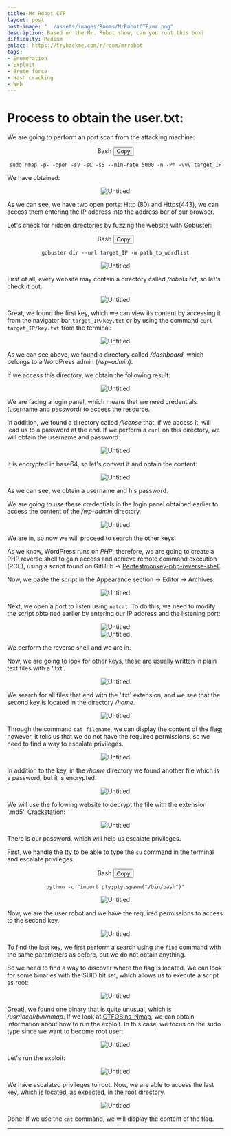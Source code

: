```yaml
---
title: Mr Robot CTF
layout: post
post-image: "../assets/images/Rooms/MrRobotCTF/mr.png"
description: Based on the Mr. Robot show, can you root this box?
difficulty: Medium
enlace: https://tryhackme.com/r/room/mrrobot
tags:
- Enumeration
- Exploit
- Brute force
- Hash cracking
- Web
---
```


# Process to obtain the user.txt:

We are going to perform an port scan from the attacking machine:
 
<div style="text-align:center;">
 <div class="code-container">
    <div class="code-header">
      Bash
      <button class="copy-button" data-code="bash">Copy
      </button>
    </div>
    <pre><code class="language-bash" >sudo nmap -p- -open -sV -sC -sS --min-rate 5000 -n -Pn -vvv target_IP</code></pre>
  </div>
</div>

We have obtained:
<div style="text-align: center; ">
    <img src="../assets/images/Rooms/MrRobotCTF/Untitled1.png" alt="Untitled" onclick="openModal(this.src)"/>
  </div>

As we can see, we have two open ports: Http (80) and Https(443), we can access them entering the IP address into the address bar of our browser.

Let's check for hidden directories by fuzzing the website with Gobuster:

<div style="text-align:center;">
 <div class="code-container">
    <div class="code-header">
      Bash
      <button class="copy-button" data-code="bash">Copy</button>
    </div>
    <pre><code class="language-bash" >gobuster dir --url target_IP -w path_to_wordlist</code></pre>
  </div>
</div>

<div style="text-align: center; ">
    <img src="../assets/images/Rooms/MrRobotCTF/Untitled3.png" alt="Untitled" onclick="openModal(this.src)"/>
  </div>

First of all, every website may contain a directory called */robots.txt*, so let's check it out:

<div style="text-align: center; ">
    <img src="../assets/images/Rooms/MrRobotCTF/Untitled 4.png" alt="Untitled" onclick="openModal(this.src)"/>
</div>  

Great, we found the first key, which we can view its content by accessing it from the navigator bar `target_IP/key.txt` or by using the command `curl target_IP/key.txt` from the terminal:

<div style="text-align: center; ">
    <img src="../assets/images/Rooms/MrRobotCTF/Untitled 5.png" alt="Untitled" onclick="openModal(this.src)"/>
</div>  

As we can see above, we found a directory called */dashboard*, which belongs to a WordPress admin (*/wp-admin*).

If we access this directory, we obtain the following result:

<div style="text-align: center; ">
    <img src="../assets/images/Rooms/MrRobotCTF/Untitled 6.png" alt="Untitled" onclick="openModal(this.src)"/>
</div>  

We are facing a login panel, which means that we need credentials (username and password) to access the resource.

In addition, we found a directory called */license* that, if we access it, will lead us to a password at the end. If we perform a `curl` on this directory, we will obtain the username and password:

<div style="text-align: center; ">
    <img src="../assets/images/Rooms/MrRobotCTF/Untitled 7.png" alt="Untitled" onclick="openModal(this.src)"/>
</div>  

It is encrypted in base64, so let's convert it and obtain the content:

<div style="text-align: center; ">
    <img src="../assets/images/Rooms/MrRobotCTF/Untitled 8.png" alt="Untitled" onclick="openModal(this.src)"/>
</div>  

As we can see, we obtain a username and his password.

We are going to use these credentials in the login panel obtained earlier to access the content of the */wp-admin* directory.

<div style="text-align: center; ">
    <img src="../assets/images/Rooms/MrRobotCTF/Untitled 9.png" alt="Untitled" onclick="openModal(this.src)"/>
</div>  

We are in, so now we will proceed to search the other keys.

As we know, WordPress runs on *PHP*; therefore, we are going to create a PHP reverse shell to gain access and achieve remote command execution (RCE), using a script found on GitHub → [Pentestmonkey-php-reverse-shell](https://github.com/pentestmonkey/php-reverse-shell).


Now, we paste the script in the Appearance section → Editor → Archives:

<div style="text-align: center; ">
    <img src="../assets/images/Rooms/MrRobotCTF/Untitled 10.png" alt="Untitled" onclick="openModal(this.src)"/>
</div>  

Next, we open a port to listen using `netcat`. To do this, we need to modify the script obtained earlier by entering our IP address and the listening port:

<div style="text-align: center; ">
    <img src="../assets/images/Rooms/MrRobotCTF/Untitled 11.png" alt="Untitled" onclick="openModal(this.src)"/>
</div>  


<div style="text-align: center; ">
    <img src="../assets/images/Rooms/MrRobotCTF/Untitled 12.png" alt="Untitled" onclick="openModal(this.src)"/>
</div>  

We perform the reverse shell and we are in.

Now, we are going to look for other keys, these are usually written in plain text files with a '.txt'.

<div style="text-align: center; ">
    <img src="../assets/images/Rooms/MrRobotCTF/Untitled 13.png" alt="Untitled" onclick="openModal(this.src)"/>
</div>  

We search for all files that end with the '.txt' extension, and we see that the second key is located in the directory */home*.

<div style="text-align: center; ">
    <img src="../assets/images/Rooms/MrRobotCTF/Untitled 14.png" alt="Untitled" onclick="openModal(this.src)"/>
</div>  

Through the command `cat filename`, we can display the content of the flag; however, it tells us that we do not have the required permissions, so we need to find a way to escalate privileges.

<div style="text-align: center; ">
    <img src="../assets/images/Rooms/MrRobotCTF/Untitled 15.png" alt="Untitled" onclick="openModal(this.src)"/>
</div>  

In addition to the key, in the */home* directory we found another file which is a password, but it is encrypted.

<div style="text-align: center; ">
    <img src="../assets/images/Rooms/MrRobotCTF/Untitled 16.png" alt="Untitled" onclick="openModal(this.src)"/>
</div>  

We will use the following website to decrypt the file with the extension '.md5'.
[Crackstation](https://crackstation.net/):

<div style="text-align: center; ">
    <img src="../assets/images/Rooms/MrRobotCTF/Untitled 17.png" alt="Untitled" onclick="openModal(this.src)"/>
</div>  

There is our password, which will help us escalate privileges.

First, we handle the tty to be able to type the `su` command in the terminal and escalate privileges.

<div style="text-align:center;">
 <div class="code-container">
    <div class="code-header">
      Bash
      <button class="copy-button" data-code="bash">Copy</button>
    </div>
    <pre><code class="language-bash" >python -c "import pty;pty.spawn("/bin/bash")"</code></pre>
  </div>
</div>

<div style="text-align: center; ">
    <img src="../assets/images/Rooms/MrRobotCTF/Untitled 19.png" alt="Untitled" onclick="openModal(this.src)"/>
</div>  

Now, we are the user robot and we have the required permissions to access to the second key.

<div style="text-align: center; ">
    <img src="../assets/images/Rooms/MrRobotCTF/Untitled 20.png" alt="Untitled" onclick="openModal(this.src)"/>
</div>  

To find the last key, we first perform a search using the `find` command with the same parameters as before, but we do not obtain anything.

So we need to find a way to discover where the flag is located. We can look for some binaries with the SUID bit set, which allows us to execute a script as root:

<div style="text-align: center; ">
    <img src="../assets/images/Rooms/MrRobotCTF/Untitled 21.png" alt="Untitled" onclick="openModal(this.src)"/>
</div>  

Great!, we found one binary that is quite unusual, which is */usr/local/bin/nmap*. If we look at [GTFOBins-Nmap](https://gtfobins.github.io/gtfobins/nmap/#sudo), we can obtain information about how to run the exploit. In this case, we focus on the sudo type since we want to become root user:

<div style="text-align: center; ">
    <img src="../assets/images/Rooms/MrRobotCTF/Untitled22.png" alt="Untitled" onclick="openModal(this.src)"/>
</div>  


Let's run the exploit:

<div style="text-align: center; ">
    <img src="../assets/images/Rooms/MrRobotCTF/Untitled23.png" alt="Untitled" onclick="openModal(this.src)"/>
</div>  

We have escalated privileges to root. Now, we are able to access the last key, which is located, as expected, in the root directory.

<div style="text-align: center; ">
    <img src="../assets/images/Rooms/MrRobotCTF/Untitled24.png" alt="Untitled" onclick="openModal(this.src)"/>
</div>  

Done! If we use the `cat` command, we will display the content of the flag.

---
